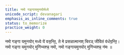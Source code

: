 ```yaml
---
title: नमो गङ्गायमुनयोर्मध्ये
unicode_script: devanagari
emphasis_as_inline_comments: true
status: to_memorize
practice_weight: 0
---
```


नमो गङ्गा यमुनयोर् मध्ये ये॑ वस॒न्ति॒, ते मे प्रसन्नात्मानश् चिरञ् जीवितं व॑र्धय॒न्ति॒।  
नमो गङ्गा यमुनयोर् मुनि॑भ्यश्च॒ नमो, नमो गङ्गायमुनयोर् मुनि॑भ्यश्च॒ न॑मः ॥